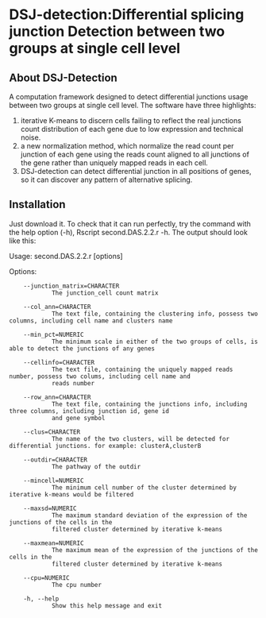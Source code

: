 # DSJ-detection:Differential splicing junction Detection between two groups at single cell level

## About DSJ-Detection


A computation framework designed to detect differential junctions usage between two groups at single cell level. The software have three highlights:
1. iterative K-means to discern cells failing to reflect the real junctions count distribution of each gene due to low expression and technical noise. 
2. a new normalization method, which normalize the read count per junction of each gene using the reads count aligned to all junctions of the gene rather than uniquely mapped reads in each cell. 
3. DSJ-detection can detect differential junction in all positions of genes, so it can discover any pattern of alternative splicing.

## Installation
Just download it. To check that it can run perfectly, try the command with the help option (-h), Rscript second.DAS.2.2.r -h. The output should look like this:

Usage: second.DAS.2.2.r [options]

Options:


        --junction_matrix=CHARACTER
                The junction_cell count matrix

        --col_ann=CHARACTER
                The text file, containing the clustering info, possess two columns, including cell name and clusters name

        --min_pct=NUMERIC
                The minimum scale in either of the two groups of cells, is able to detect the junctions of any genes

        --cellinfo=CHARACTER
                The text file, containing the uniquely mapped reads number, possess two colums, including cell name and
                reads number

        --row_ann=CHARACTER
                The text file, containing the junctions info, including three columns, including junction id, gene id
                and gene symbol

        --clus=CHARACTER
                The name of the two clusters, will be detected for differential junctions. for example: clusterA,clusterB

        --outdir=CHARACTER
                The pathway of the outdir

        --mincell=NUMERIC
                The minimum cell number of the cluster determined by iterative k-means would be filtered

        --maxsd=NUMERIC
                The maximum standard deviation of the expression of the junctions of the cells in the
                filtered cluster determined by iterative k-means

        --maxmean=NUMERIC
                The maximum mean of the expression of the junctions of the cells in the
                filtered cluster determined by iterative k-means

        --cpu=NUMERIC
                The cpu number

        -h, --help
                Show this help message and exit




